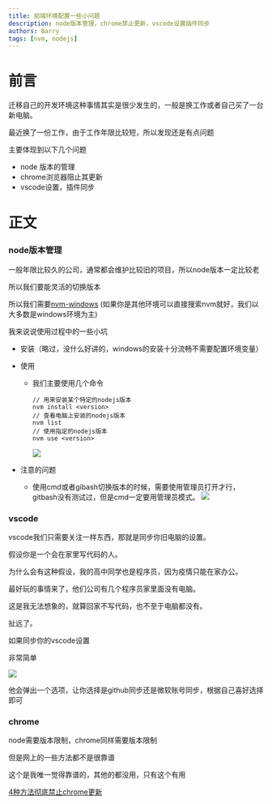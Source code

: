 ```yaml
---
title: 前端环境配置一些小问题
description: node版本管理，chrome禁止更新，vscode设置插件同步
authors: Barry
tags: [nvm, nodejs]
---
```

# 前言

迁移自己的开发环境这种事情其实是很少发生的，一般是换工作或者自己买了一台新电脑。

最近换了一份工作，由于工作年限比较短，所以发现还是有点问题

主要体现到以下几个问题

-   node 版本的管理
-   chrome浏览器阻止其更新
-   vscode设置，插件同步

<!--truncate-->

# 正文

### node版本管理

一般年限比较久的公司，通常都会维护比较旧的项目，所以node版本一定比较老

所以我们要能灵活的切换版本

所以我们需要[nvm-windows](https://github.com/coreybutler/nvm-windows) (如果你是其他环境可以直接搜索nvm就好，我们以大多数是windows环境为主)

我来说说使用过程中的一些小坑

-   安装（略过，没什么好讲的，windows的安装十分流畅不需要配置环境变量）

-   使用

    -   我们主要使用几个命令

        ```
        // 用来安装某个特定的nodejs版本
        nvm install <version> 
        // 查看电脑上安装的nodejs版本
        nvm list 
        // 使用指定的nodejs版本
        nvm use <version> 
        ```

        ![](https://files.catbox.moe/886j7j.png)

-   注意的问题

    -   使用cmd或者gibash切换版本的时候，需要使用管理员打开才行，gitbash没有测试过，但是cmd一定要用管理员模式。
![](https://files.catbox.moe/8e8z7i.png)
       

    
### vscode

vscode我们只需要关注一样东西，那就是同步你旧电脑的设置。

假设你是一个会在家里写代码的人。

为什么会有这种假设，我的高中同学也是程序员，因为疫情只能在家办公。

最好玩的事情来了，他们公司有几个程序员家里面没有电脑。

这是我无法想象的，就算回家不写代码，也不至于电脑都没有。

扯远了。

如果同步你的vscode设置

非常简单

![](https://files.catbox.moe/dvikvf.png)

他会弹出一个选项，让你选择是github同步还是微软账号同步，根据自己喜好选择即可

### chrome

node需要版本限制，chrome同样需要版本限制

但是网上的一些方法都不是很靠谱

这个是我唯一觉得靠谱的，其他的都没用，只有这个有用

[4种方法彻底禁止chrome更新](https://zh.wikihow.com/%E5%BD%BB%E5%BA%95%E7%A6%81%E7%94%A8%E8%B0%B7%E6%AD%8CChrome%E6%9B%B4%E6%96%B0)

